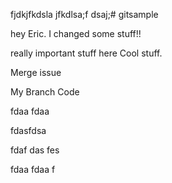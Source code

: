 fjdkjfkdsla jfkdlsa;f dsaj;# gitsample

hey Eric. I changed some stuff!!

really important stuff here
Cool stuff.

Merge issue


My Branch Code

fdaa fdaa

fdasfdsa 


fdaf das fes



fdaa fdaa f